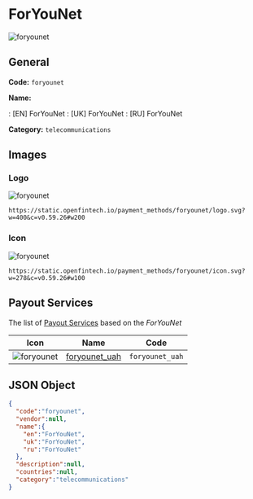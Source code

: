 
# ForYouNet 
![foryounet](https://static.openfintech.io/payment_methods/foryounet/logo.svg?w=400&c=v0.59.26#w200)  

## General 
**Code:** `foryounet` 
 
**Name:** 
 
:	[EN] ForYouNet 
:	[UK] ForYouNet 
:	[RU] ForYouNet 
 
**Category:** `telecommunications` 
 

## Images 

### Logo 
![foryounet](https://static.openfintech.io/payment_methods/foryounet/logo.svg?w=400&c=v0.59.26#w200)  

```
https://static.openfintech.io/payment_methods/foryounet/logo.svg?w=400&c=v0.59.26#w200
```  

### Icon 
![foryounet](https://static.openfintech.io/payment_methods/foryounet/icon.svg?w=278&c=v0.59.26#w100)  

```
https://static.openfintech.io/payment_methods/foryounet/icon.svg?w=278&c=v0.59.26#w100
```  

## Payout Services 
 
The list of [Payout Services](/payout-services/) based on the _ForYouNet_ 

|Icon|Name|Code| 
|:---:|:---:|:---:| 
|![foryounet](https://static.openfintech.io/payout_methods/foryounet/icon.svg?w=278&c=v0.59.26#w40) |[foryounet_uah](/payout-services/foryounet_uah/)|`foryounet_uah`| 
 

## JSON Object 

```json
{
  "code":"foryounet",
  "vendor":null,
  "name":{
    "en":"ForYouNet",
    "uk":"ForYouNet",
    "ru":"ForYouNet"
  },
  "description":null,
  "countries":null,
  "category":"telecommunications"
}
```  

